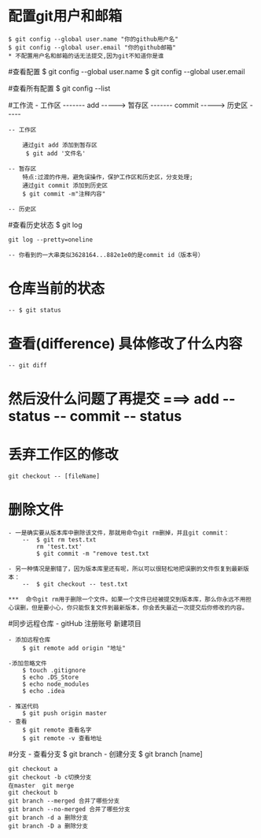 # 配置git用户和邮箱 
	$ git config --global user.name "你的github用户名"    
	$ git config --global user.email "你的github邮箱"
	* 不配置用户名和邮箱的话无法提交,因为git不知道你是谁

#查看配置
	$ git config --global user.name 
	$ git config --global user.email

#查看所有配置
	$ git config --list

#工作流
	- 工作区  ------- add ----->  暂存区   ------- commit ----->  历史区  ----- 

	-- 工作区

		通过git add 添加到暂存区
 		 $ git add '文件名'

	-- 暂存区
		特点:过渡的作用，避免误操作，保护工作区和历史区，分支处理;
		通过git commit 添加到历史区
  		$ git commit -m"注释内容"

	-- 历史区

#查看历史状态
	$ git log

	git log --pretty=oneline

	-- 你看到的一大串类似3628164...882e1e0的是commit id（版本号）

# 仓库当前的状态 
	-- $ git status

# 查看(difference) 具体修改了什么内容
	-- git diff

# 然后没什么问题了再提交   ===>  add -- status -- commit   -- status 

# 丢弃工作区的修改

	git checkout -- [fileName]

# 删除文件
	- 一是确实要从版本库中删除该文件，那就用命令git rm删掉，并且git commit：
		--  $ git rm test.txt
			rm 'test.txt'
			$ git commit -m "remove test.txt

	- 另一种情况是删错了，因为版本库里还有呢，所以可以很轻松地把误删的文件恢复到最新版本：
		--  $ git checkout -- test.txt

	***  命令git rm用于删除一个文件。如果一个文件已经被提交到版本库，那么你永远不用担心误删，但是要小心，你只能恢复文件到最新版本，你会丢失最近一次提交后你修改的内容。

#同步远程仓库
	- gitHub
		注册账号
		新建项目

	- 添加远程仓库
		$ git remote add origin "地址"

	-添加忽略文件
		$ touch .gitignore
		$ echo .DS_Store
		$ echo node_modules
		$ echo .idea

	- 推送代码
		$ git push origin master
	- 查看
		$ git remote 查看名字
		$ git remote -v 查看地址

#分支
	- 查看分支
		$ git branch 
	- 创建分支
		$ git branch [name]

	git checkout a
	git checkout -b c切换分支
	在master  git merge
	git checkout b
	git branch --merged 合并了哪些分支
	git branch --no-merged 合并了哪些分支
	git branch -d a 删除分支
	git branch -D a 删除分支